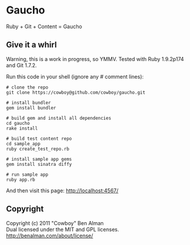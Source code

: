 # Gaucho

Ruby + Git + Content = Gaucho

## Give it a whirl

Warning, this is a work in progress, so YMMV. Tested with Ruby 1.9.2p174 and Git 1.7.2.

Run this code in your shell (ignore any # comment lines):

    # clone the repo
    git clone https://cowboy@github.com/cowboy/gaucho.git
    
    # install bundler
    gem install bundler
    
    # build gem and install all dependencies
    cd gaucho
    rake install
    
    # build test content repo
    cd sample_app
    ruby create_test_repo.rb
    
    # install sample app gems
    gem install sinatra diffy
    
    # run sample app
    ruby app.rb

And then visit this page: <http://localhost:4567/>

## Copyright

Copyright (c) 2011 "Cowboy" Ben Alman  
Dual licensed under the MIT and GPL licenses.  
<http://benalman.com/about/license/>
